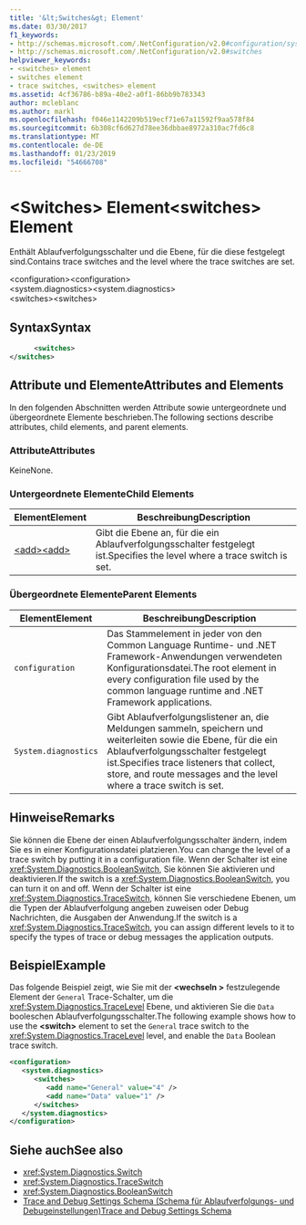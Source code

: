 ```yaml
---
title: '&lt;Switches&gt; Element'
ms.date: 03/30/2017
f1_keywords:
- http://schemas.microsoft.com/.NetConfiguration/v2.0#configuration/system.diagnostics/switches
- http://schemas.microsoft.com/.NetConfiguration/v2.0#switches
helpviewer_keywords:
- <switches> element
- switches element
- trace switches, <switches> element
ms.assetid: 4cf36786-b89a-40e2-a0f1-86bb9b783343
author: mcleblanc
ms.author: markl
ms.openlocfilehash: f046e1142209b519ecf71e67a11592f9aa578f84
ms.sourcegitcommit: 6b308cf6d627d78ee36dbbae8972a310ac7fd6c8
ms.translationtype: MT
ms.contentlocale: de-DE
ms.lasthandoff: 01/23/2019
ms.locfileid: "54666708"
---
```

# <a name="ltswitchesgt-element"></a><span data-ttu-id="a7e80-102">&lt;Switches&gt; Element</span><span class="sxs-lookup"><span data-stu-id="a7e80-102">&lt;switches&gt; Element</span></span>
<span data-ttu-id="a7e80-103">Enthält Ablaufverfolgungsschalter und die Ebene, für die diese festgelegt sind.</span><span class="sxs-lookup"><span data-stu-id="a7e80-103">Contains trace switches and the level where the trace switches are set.</span></span>  
  
 <span data-ttu-id="a7e80-104">\<configuration></span><span class="sxs-lookup"><span data-stu-id="a7e80-104">\<configuration></span></span>  
<span data-ttu-id="a7e80-105">\<system.diagnostics></span><span class="sxs-lookup"><span data-stu-id="a7e80-105">\<system.diagnostics></span></span>  
<span data-ttu-id="a7e80-106">\<switches></span><span class="sxs-lookup"><span data-stu-id="a7e80-106">\<switches></span></span>  
  
## <a name="syntax"></a><span data-ttu-id="a7e80-107">Syntax</span><span class="sxs-lookup"><span data-stu-id="a7e80-107">Syntax</span></span>  
  
```xml  
      <switches>   
</switches>  
```  
  
## <a name="attributes-and-elements"></a><span data-ttu-id="a7e80-108">Attribute und Elemente</span><span class="sxs-lookup"><span data-stu-id="a7e80-108">Attributes and Elements</span></span>  
 <span data-ttu-id="a7e80-109">In den folgenden Abschnitten werden Attribute sowie untergeordnete und übergeordnete Elemente beschrieben.</span><span class="sxs-lookup"><span data-stu-id="a7e80-109">The following sections describe attributes, child elements, and parent elements.</span></span>  
  
### <a name="attributes"></a><span data-ttu-id="a7e80-110">Attribute</span><span class="sxs-lookup"><span data-stu-id="a7e80-110">Attributes</span></span>  
 <span data-ttu-id="a7e80-111">Keine</span><span class="sxs-lookup"><span data-stu-id="a7e80-111">None.</span></span>  
  
### <a name="child-elements"></a><span data-ttu-id="a7e80-112">Untergeordnete Elemente</span><span class="sxs-lookup"><span data-stu-id="a7e80-112">Child Elements</span></span>  
  
|<span data-ttu-id="a7e80-113">Element</span><span class="sxs-lookup"><span data-stu-id="a7e80-113">Element</span></span>|<span data-ttu-id="a7e80-114">Beschreibung</span><span class="sxs-lookup"><span data-stu-id="a7e80-114">Description</span></span>|  
|-------------|-----------------|  
|[<span data-ttu-id="a7e80-115">\<add></span><span class="sxs-lookup"><span data-stu-id="a7e80-115">\<add></span></span>](../../../../../docs/framework/configure-apps/file-schema/trace-debug/add-element-for-switches.md)|<span data-ttu-id="a7e80-116">Gibt die Ebene an, für die ein Ablaufverfolgungsschalter festgelegt ist.</span><span class="sxs-lookup"><span data-stu-id="a7e80-116">Specifies the level where a trace switch is set.</span></span>|  
  
### <a name="parent-elements"></a><span data-ttu-id="a7e80-117">Übergeordnete Elemente</span><span class="sxs-lookup"><span data-stu-id="a7e80-117">Parent Elements</span></span>  
  
|<span data-ttu-id="a7e80-118">Element</span><span class="sxs-lookup"><span data-stu-id="a7e80-118">Element</span></span>|<span data-ttu-id="a7e80-119">Beschreibung</span><span class="sxs-lookup"><span data-stu-id="a7e80-119">Description</span></span>|  
|-------------|-----------------|  
|`configuration`|<span data-ttu-id="a7e80-120">Das Stammelement in jeder von den Common Language Runtime- und .NET Framework-Anwendungen verwendeten Konfigurationsdatei.</span><span class="sxs-lookup"><span data-stu-id="a7e80-120">The root element in every configuration file used by the common language runtime and .NET Framework applications.</span></span>|  
|`System.diagnostics`|<span data-ttu-id="a7e80-121">Gibt Ablaufverfolgungslistener an, die Meldungen sammeln, speichern und weiterleiten sowie die Ebene, für die ein Ablaufverfolgungsschalter festgelegt ist.</span><span class="sxs-lookup"><span data-stu-id="a7e80-121">Specifies trace listeners that collect, store, and route messages and the level where a trace switch is set.</span></span>|  
  
## <a name="remarks"></a><span data-ttu-id="a7e80-122">Hinweise</span><span class="sxs-lookup"><span data-stu-id="a7e80-122">Remarks</span></span>  
 <span data-ttu-id="a7e80-123">Sie können die Ebene der einen Ablaufverfolgungsschalter ändern, indem Sie es in einer Konfigurationsdatei platzieren.</span><span class="sxs-lookup"><span data-stu-id="a7e80-123">You can change the level of a trace switch by putting it in a configuration file.</span></span> <span data-ttu-id="a7e80-124">Wenn der Schalter ist eine <xref:System.Diagnostics.BooleanSwitch>, Sie können Sie aktivieren und deaktivieren.</span><span class="sxs-lookup"><span data-stu-id="a7e80-124">If the switch is a <xref:System.Diagnostics.BooleanSwitch>, you can turn it on and off.</span></span> <span data-ttu-id="a7e80-125">Wenn der Schalter ist eine <xref:System.Diagnostics.TraceSwitch>, können Sie verschiedene Ebenen, um die Typen der Ablaufverfolgung angeben zuweisen oder Debug Nachrichten, die Ausgaben der Anwendung.</span><span class="sxs-lookup"><span data-stu-id="a7e80-125">If the switch is a <xref:System.Diagnostics.TraceSwitch>, you can assign different levels to it to specify the types of trace or debug messages the application outputs.</span></span>  
  
## <a name="example"></a><span data-ttu-id="a7e80-126">Beispiel</span><span class="sxs-lookup"><span data-stu-id="a7e80-126">Example</span></span>  
 <span data-ttu-id="a7e80-127">Das folgende Beispiel zeigt, wie Sie mit der  **\<wechseln >** festzulegende Element der `General` Trace-Schalter, um die <xref:System.Diagnostics.TraceLevel> Ebene, und aktivieren Sie die `Data` booleschen Ablaufverfolgungsschalter.</span><span class="sxs-lookup"><span data-stu-id="a7e80-127">The following example shows how to use the **\<switch>** element to set the `General` trace switch to the <xref:System.Diagnostics.TraceLevel> level, and enable the `Data` Boolean trace switch.</span></span>  
  
```xml  
<configuration>  
   <system.diagnostics>  
      <switches>  
         <add name="General" value="4" />  
         <add name="Data" value="1" />  
      </switches>  
   </system.diagnostics>  
</configuration>  
```  
  
## <a name="see-also"></a><span data-ttu-id="a7e80-128">Siehe auch</span><span class="sxs-lookup"><span data-stu-id="a7e80-128">See also</span></span>
- <xref:System.Diagnostics.Switch>
- <xref:System.Diagnostics.TraceSwitch>
- <xref:System.Diagnostics.BooleanSwitch>
- [<span data-ttu-id="a7e80-129">Trace and Debug Settings Schema (Schema für Ablaufverfolgungs- und Debugeinstellungen)</span><span class="sxs-lookup"><span data-stu-id="a7e80-129">Trace and Debug Settings Schema</span></span>](../../../../../docs/framework/configure-apps/file-schema/trace-debug/index.md)
